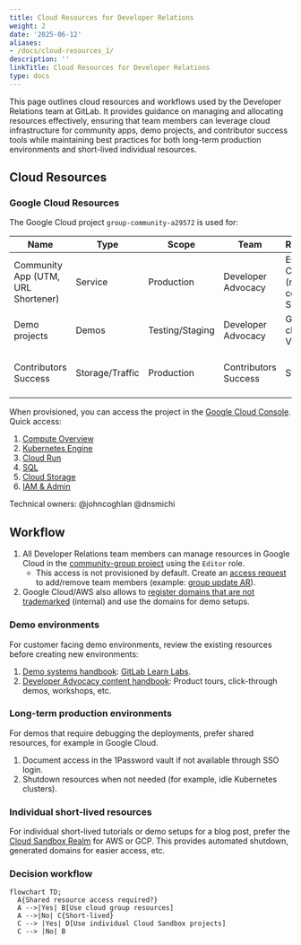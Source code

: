 ```yaml
---
title: Cloud Resources for Developer Relations
weight: 2
date: '2025-06-12'
aliases:
- /docs/cloud-resources_1/
description: ''
linkTitle: Cloud Resources for Developer Relations
type: docs
---
```


This page outlines cloud resources and workflows used by the Developer Relations team at GitLab. It provides guidance on managing and allocating resources effectively, ensuring that team members can leverage cloud infrastructure for community apps, demo projects, and contributor success tools while maintaining best practices for both long-term production environments and short-lived individual resources.

## Cloud Resources

### Google Cloud Resources

The Google Cloud project `group-community-a29572` is used for:

| Name | Type | Scope | Team | Resources | Notes |
|------|-------|------|------|-----------|-------|
| Community App (UTM, URL Shortener) | Service | Production | Developer Advocacy | EC2 VM, Cloud Run (router, QR code), SQL (API) | [handbook](/handbook/marketing/developer-relations/community-apps/) |
| Demo projects | Demos | Testing/Staging | Developer Advocacy | GKE clusters, VMs, DNS  | [handbook](/handbook/marketing/developer-relations/developer-advocacy/projects/#project-resources) |
| Contributors Success | Storage/Traffic | Production | Contributors Success | Storage | [GDK-in-a-box virtual images](https://gitlab.com/gitlab-org/gitlab-development-kit/-/blob/main/doc/gdk_in_a_box.md) |

When provisioned, you can access the project in the [Google Cloud Console](https://console.cloud.google.com/). Quick access:

1. [Compute Overview](https://console.cloud.google.com/compute/overview)
1. [Kubernetes Engine](https://console.cloud.google.com/kubernetes/list/overview)
1. [Cloud Run](https://console.cloud.google.com/run)
1. [SQL](https://console.cloud.google.com/sql/instances)
1. [Cloud Storage](https://console.cloud.google.com/storage/browser)
1. [IAM & Admin](https://console.cloud.google.com/iam-admin/iam)

Technical owners: @johncoghlan @dnsmichi

## Workflow

1. All Developer Relations team members can manage resources in Google Cloud in the [community-group project](https://console.cloud.google.com/kubernetes/list/overview?hl=en&project=group-community-a29572) using the `Editor` role.
   - This access is not provisioned by default. Create an [access request](/handbook/it/end-user-services/onboarding-access-requests/access-requests/) to add/remove team members (example: [group update AR](https://gitlab.com/gitlab-com/team-member-epics/access-requests/-/issues/13320)).
1. Google Cloud/AWS also allows to [register domains that are not trademarked](https://internal.gitlab.com/handbook/it/it-self-service/it-guides/domains-dns/#non-trademark-domain-names) (internal) and use the domains for demo setups.

### Demo environments

For customer facing demo environments, review the existing resources before creating new environments:

1. [Demo systems handbook](/handbook/customer-success/demo-systems/): [GitLab Learn Labs](https://gitlab.com/gitlab-learn-labs).
1. [Developer Advocacy content handbook](/handbook/marketing/developer-relations/developer-advocacy/content/): Product tours, click-through demos, workshops, etc.

### Long-term production environments

For demos that require debugging the deployments, prefer shared resources, for example in Google Cloud.

1. Document access in the 1Password vault if not available through SSO login.
1. Shutdown resources when not needed (for example, idle Kubernetes clusters).

### Individual short-lived resources

For individual short-lived tutorials or demo setups for a blog post, prefer the [Cloud Sandbox Realm](/handbook/company/infrastructure-standards/realms/sandbox/#how-to-get-started) for AWS or GCP. This provides automated shutdown, generated domains for easier access, etc.

### Decision workflow

```mermaid
flowchart TD;
  A{Shared resource access required?}
  A -->|Yes| B[Use cloud group resources]
  A -->|No| C{Short-lived}
  C --> |Yes| D[Use individual Cloud Sandbox projects]
  C --> |No| B
```

